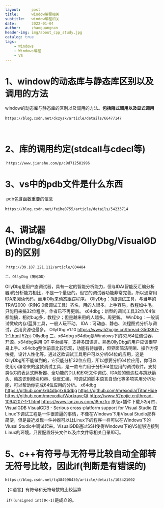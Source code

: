 ```yaml
---
layout:     post
title:      window编程相关
subtitle:   window编程相关
date:       2022-01-04
author:     zhaoguangnan
header-img: img/about_cpp_study.jpg
catalog: true
tags:
    - Windows
    - Windows编程
    - VS
---
```


# 1、window的动态库与静态库区别以及调用的方法

​		window的动态库与静态库的区别以及调用的方法。**包括隐式调用以及显式调用**

​		`https://blog.csdn.net/dxzysk/article/details/66477147`

​		
# 2、库的调用约定(stdcall与cdecl等)

​			`https://www.jianshu.com/p/c9d712581996`

# 3、vs中的pdb文件是什么东西

​	pdb包含函数重要的信息

​	`https://blog.csdn.net/feihe0755/article/details/54233714`

# 4、调试器(Windbg/x64dbg/OllyDbg/VisualGDB)的区别

​	`http://39.107.221.112/article/804484`

	二、OllyDbg（简称OD）
OllyDbg是用户态调试器，具有一定的智能分析能力，但与IDA(智能反汇编分析器)的分析能力相比，不是一个量级的。但它的调试器功能非常完善。所以通常用IDA来阅读代码，而用Olly来动态跟踪程序。
OllyDbg：3级调试工具，与当年的TRW2000（RING 0级调试工具）齐名，用的人很多。上手容易，教程如牛毛。只能用来搞32位程序，作者已不再更新。
x64dbg：新型的调试工具32位/64位都能搞，相对bug多，教程少；但是越来用的人越多。周更新。
WinDbg：一般调试微软内存/蓝屏工具，一般人玩不动。
IDA：可动态、静态、流程图式分析与调试，占用资源也最多。
OllyDbg v1.10
https://www.52pojie.cn/thread-350397-1-1.html 52pj-Ollydbg
三、x64dbg
x64dbg是Windows下的32/64位调试器，开源。x64dbg采用 QT 平台编写，支持多国语言。熟悉OllyDbg的用户应该很容易上手。x64dbg整体前景比较乐观，功能有待加强，但界面简洁明晰、操作方便快捷，设计人性化等。通过这款调试工具用户可以分析64位的应用，这是OllyDbg所不能做到的，它只能分析32位应用，所以想要分析64位应用，你可以使用小编带来的这款调试工具，是一款专门用于分析64位应用的调试软件。支持类似C的表达式解析器、全功能的DLL和EXE文件调试、IDA般的侧边栏与跳跃箭头、动态识别模块和串、快反汇编、可调试的脚本语言自动化等多项实用分析功能，可以帮助你完成64位应用的分析。
x64dbg
https://github.com/x64dbg/x64dbg
https://github.com/mrexodia/TitanHide
https://github.com/mrexodia/WorkraveQt
https://www.52pojie.cn/thread-1094207-1-1.html
https://www.lanzous.com/i8mzfrc 原版+插件下载,52pj
四、VisualGDB
VisualGDB - Serious cross-platform support for Visual Studio
在Linux下调试工程是一件很苦逼的事情，不像在Windows下用Visual Studio那样简便，但是最近发现一件神器可以让Linux下的程序一样可以在Windows下的Viusal Studio中调试起来。VisualGDB通过SSH使得Windows下的VS能够连接到Linux的环境，只要配置好头文件以及库文件等相关目录即可。

# 5、c++有符号与无符号比较自动全部转无符号比较，因此if(判断是有错误的)

`https://blog.csdn.net/tq384998430/article/details/103421002`

【C语言】有符号和无符号数的比较运算

​	`if((unsigned int)0<-1)`是成立的。



